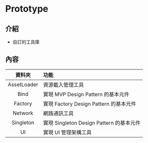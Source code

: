 # Prototype

## 介紹

- 自訂的工具庫

## 內容

| 資料夾 | 功能 |
|:-:|:--|
|AssetLoader|資源載入管理工具|
|Bind|實現 MVP Design Pattern 的基本元件|
|Factory|實現 Factory Design Pattern 的基本元件|
|Network|網路通訊工具|
|Singleton|實現 Singleton Design Pattern 的基本元件|
|UI|實現 UI 管理架構工具|
    
